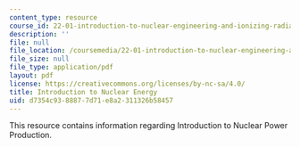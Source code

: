 ```yaml
---
content_type: resource
course_id: 22-01-introduction-to-nuclear-engineering-and-ionizing-radiation-fall-2015
description: ''
file: null
file_location: /coursemedia/22-01-introduction-to-nuclear-engineering-and-ionizing-radiation-fall-2015/d7354c9388877d71e8a2311326b58457_MIT22_01F15_lec3.pdf
file_size: null
file_type: application/pdf
layout: pdf
license: https://creativecommons.org/licenses/by-nc-sa/4.0/
title: Introduction to Nuclear Energy
uid: d7354c93-8887-7d71-e8a2-311326b58457
---
```

This resource contains information regarding Introduction to Nuclear Power Production.
